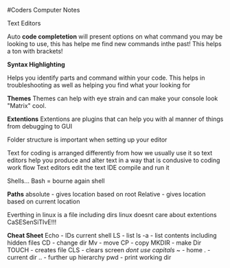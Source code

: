 #Coders Computer Notes

Text Editors

Auto **code completetion** will present options on what command you may be looking to use, this has helpe me find new commands inthe past! This helps a ton with brackets!

**Syntax Highlighting** 

Helps you identify parts and command within your code. This helps in troubleshooting as well as helping you find what your looking for

**Themes**
Themes can help with eye strain and can make your console look "Matrix" cool.

**Extentions**
Extentions are plugins that can help you with al manner of things from debugging to GUI

Folder structure is important when setting up your editor

Text for coding is arranged differently from how we usually use it so text editors help you produce and alter text in a way that is condusive to coding work flow
 Text editors edit the text IDE compile and run it
 
 Shells... Bash = bourne again shell
 
 **Paths**
 absolute - gives location based on root
 Relative - gives location based on current location
 
 Everthing in linux is a file including dirs
 linux doesnt care about extentions
 CaSESenSiTIvE!!!
 
 
 **Cheat Sheet**
 Echo - IDs current shell
 LS - list
 ls -a       - list contents including hidden files
 CD - change dir
 Mv - move
 CP - copy
 MKDIR - make Dir
 TOUCH - creates file
 CLS - clears screen
 *dont use capitals*
 ~ - home
 . - current dir
 .. - further up hierarchy
 pwd - print working dir
